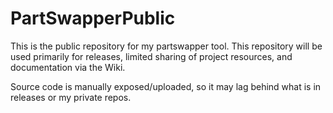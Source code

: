 # PartSwapperPublic

This is the public repository for my partswapper tool.
This repository will be used primarily for releases, limited sharing of project resources, and documentation via the Wiki.

Source code is manually exposed/uploaded, so it may lag behind what is in releases or my private repos.
